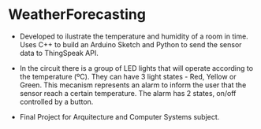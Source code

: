 # WeatherForecasting

- Developed to ilustrate the temperature and humidity of a room in time. Uses C++ to build an Arduino Sketch and Python to send the sensor data to ThingSpeak API.

- In the circuit there is a group of LED lights that will operate according to the temperature (ºC). They can have 3 light states - Red, Yellow or Green. This mecanism represents an alarm to inform the user that the sensor reach a certain temperature.
The alarm has 2 states, on/off controlled by a button.


- Final Project for Arquitecture and Computer Systems subject. 

